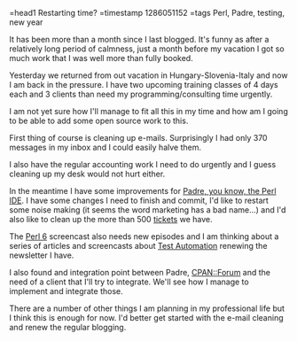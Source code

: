 =head1 Restarting time?
=timestamp 1286051152
=tags Perl, Padre, testing, new year

It has been more than a month since I last blogged. It's funny as after a relatively long period of calmness, 
just a month before my vacation I got so much work that I was well more than fully booked.

Yesterday we returned from out vacation in Hungary-Slovenia-Italy and now I am back in the pressure.
I have two upcoming training classes of 4 days each and 3 clients than need my programming/consulting
time urgently.

I am not yet sure how I'll manage to fit all this in my time and how am I going to be able to 
add some open source work to this.

First thing of course is cleaning up e-mails. Surprisingly I had only 370 messages in my inbox and I could easily halve them.

I also have the regular accounting work I need to do urgently and I guess cleaning up my desk would not hurt either.

In the meantime I have some improvements for <a href="http://padre.perlide.org/">Padre, you know, the Perl IDE</a>. 
I have some changes I need to finish and commit, I'd like to restart some noise making 
(it seems the word marketing has a bad name...) and I'd also like to clean up the more than 500
<a href="http://padre.perlide.org/trac/report/1">tickets</a> we have.

The <a href="/perl6">Perl 6</a> screencast also needs new episodes and I 
am thinking about a series of articles and screencasts about 
<a href="/test-automation">Test Automation</a> renewing the newsletter I have.

I also found and integration point between Padre, <a href="http://cpanforum.com/">CPAN::Forum</a> and
the need of a client that I'll try to integrate. We'll see how I manage to implement and integrate those.

There are a number of other things I am planning in my professional life but I think this is enough for
now. I'd better get started with the e-mail cleaning and renew the regular blogging.

